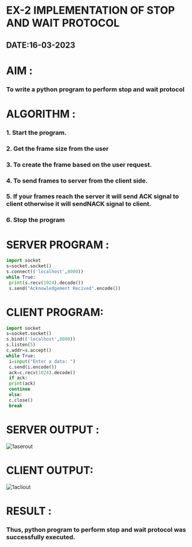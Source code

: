 # EX-2 IMPLEMENTATION OF STOP AND WAIT PROTOCOL

## DATE:16-03-2023

# AIM :
### To write a python program to perform stop and wait protocol



# ALGORITHM :

### 1. Start the program.
### 2. Get the frame size from the user
### 3. To create the frame based on the user request.
### 4. To send frames to server from the client side.
### 5. If your frames reach the server it will send ACK signal to client otherwise it will sendNACK signal to client.
### 6. Stop the program


# SERVER PROGRAM :
```py
import socket
s=socket.socket()
s.connect(('localhost',8000))
while True:
 print(s.recv(1024).decode())
 s.send("Acknowledgement Recived".encode())
```
# CLIENT PROGRAM:
```py
import socket
s=socket.socket()
s.bind(('localhost',8000))
s.listen(5)
c,addr=s.accept()
while True:
 i=input("Enter a data: ")
 c.send(i.encode())
 ack=c.recv(1024).decode()
 if ack:
 print(ack)
 continue
 else:
 c.close()
 break
```

# SERVER OUTPUT :
![1aserout](https://github.com/MOHAMEDROSHAN5/EX-2/assets/121704588/d8e1a655-4817-4ce1-819f-7fb3878863ea)
# CLIENT OUTPUT:
![1acliout](https://github.com/MOHAMEDROSHAN5/EX-2/assets/121704588/b0686280-55f2-40dd-be92-1c01091107f2)




# RESULT :
### Thus, python program to perform stop and wait protocol was successfully executed.



